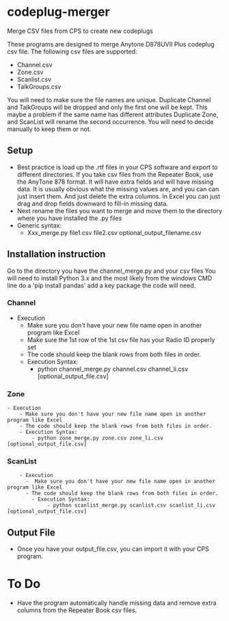 # codeplug-merger
Merge CSV files from CPS to create new codeplugs

These programs are designed to merge Anytone D878UVII Plus codeplug csv file.  The following csv files are supported:
- Channel.csv
- Zone.csv
- Scanlist.csv
- TalkGroups.csv
  
You will need to make sure the file names are unique.
Duplicate Channel and TalkGroups will be dropped and only the first one will be kept.  This maybe a problem if the same name has different attributes
Duplicate Zone, and ScanList will rename the second occurrence.    You will need to decide manually to keep them or not.
        
## Setup
- Best practice is load up the .rtf files in your CPS software and export to different directories.  If you take csv files from the Repeater Book, use the AnyTone 878 format.  It will have extra fields and will have missing data.  It is usually obvious what the missing values are, and you can can just insert them.  And just delete the extra columns.  In Excel you can just drag and drop fields downward to fill-in missing data.
-  Next rename the files you want to merge and move them to the directory where you have installed the .py files
- Generic syntax:
    - Xxx_merge.py file1.csv file2.csv optional_output_filename.csv
    
## Installation instruction
Go to the directory you have the channel_merge.py and your csv files
You will need to install Python 3.x and the most likely from the windows CMD line do a 'pip install pandas' add a key package the code will need.

### Channel
- Execution
  - Make sure you don't have your new file name open in another program like Excel
  - Make sure the 1st row of the 1st csv file has your Radio ID properly set
  - The code should keep the blank rows from both files in order.
  - Execution Syntax:
      - python channel_merge.py channel.csv channel_li.csv [optional_output_file.csv]
            
### Zone
    - Execution
        - Make sure you don't have your new file name open in another program like Excel
        - The code should keep the blank rows from both files in order.
        - Execution Syntax:
            - python zone_merge.py zone.csv zone_li.csv [optional_output_file.csv]
  
### ScanList
        - Execution
          -  Make sure you don't have your new file name open in another program like Excel
          - The code should keep the blank rows from both files in order.
            - Execution Syntax:
                 - python scanlist_merge.py scanlist.csv scanlist_li.csv [optional_output_file.csv]

## Output File
- Once you have your output_file.csv, you can import it with your CPS program.

# To Do
- Have the program automatically handle missing data and remove extra columns from the Repeater Book csv files.


